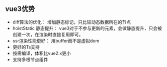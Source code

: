 ## vue3优势
- diff算法的优化： 增加静态标记，只比较动态数据所在的节点
- hoistStatic 静态提升： vue3对于不参与更新的元素，会做静态提升，只会被创建一次，在渲染时直接复用即可。
- ssr渲染性能更好： 用buffer而不是虚拟dom
- 更好的Ts支持
- 按需编译，体积比vue2.x更小
- 支持多根节点组件

